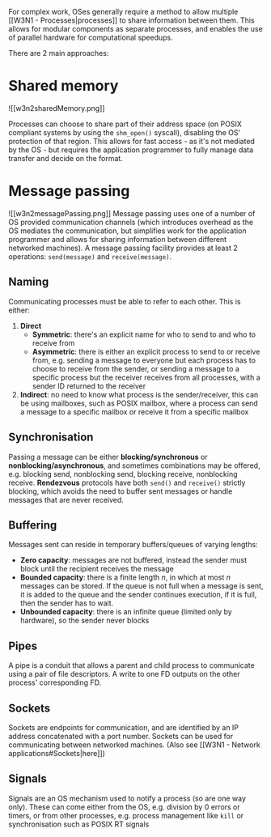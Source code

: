 For complex work, OSes generally require a method to allow multiple [[W3N1 - Processes|processes]] to share information between them. This allows for modular components as separate processes, and enables the use of parallel hardware for computational speedups.

There are 2 main approaches:
# Shared memory
![[w3n2sharedMemory.png]]

Processes can choose to share part of their address space (on POSIX compliant systems by using the `shm_open()` syscall), disabling the OS' protection of that region. This allows for fast access - as it's not mediated by the OS - but requires the application programmer to fully manage data transfer and decide on the format.
# Message passing
![[w3n2messagePassing.png]]
Message passing uses one of a number of OS provided communication channels (which introduces overhead as the OS mediates the communication, but simplifies work for the application programmer and allows for sharing information between different networked machines). A message passing facility provides at least 2 operations: `send(message)` and `receive(message)`.
## Naming
Communicating processes must be able to refer to each other. This is either:
1. **Direct**
	- **Symmetric**: there's an explicit name for who to send to and who to receive from
	- **Asymmetric**: there is either an explicit process to send to or receive from, e.g. sending a message to everyone but each process has to choose to receive from the sender, or sending a message to a specific process but the receiver receives from all processes, with a sender ID returned to the receiver
2. **Indirect**: no need to know what process is the sender/receiver, this can be using mailboxes, such as POSIX mailbox, where a process can send a message to a specific mailbox or receive it from a specific mailbox
## Synchronisation
Passing a message can be either **blocking/synchronous** or **nonblocking/asynchronous**, and sometimes combinations may be offered, e.g. blocking send, nonblocking send, blocking receive, nonblocking receive.
**Rendezvous** protocols have both `send()` and `receive()` strictly blocking, which avoids the need to buffer sent messages or handle messages that are never received.
## Buffering
Messages sent can reside in temporary buffers/queues of varying lengths:
- **Zero capacity**: messages are not buffered, instead the sender must block until the recipient receives the message
- **Bounded capacity**: there is a finite length $n$, in which at most $n$ messages can be stored. If the queue is not full when a message is sent, it is added to the queue and the sender continues execution, if it is full, then the sender has to wait.
- **Unbounded capacity**: there is an infinite queue (limited only by hardware), so the sender never blocks
## Pipes
A pipe is a conduit that allows a parent and child process to communicate using a pair of file descriptors. A write to one FD outputs on the other process' corresponding FD.
## Sockets
Sockets are endpoints for communication, and are identified by an IP address concatenated with a port number. Sockets can be used for communicating between networked machines.
(Also see [[W3N1 - Network applications#Sockets|here]])
## Signals
Signals are an OS mechanism used to notify a process (so are one way only). These can come either from the OS, e.g. division by 0 errors or timers, or from other processes, e.g. process management like `kill` or synchronisation such as POSIX RT signals